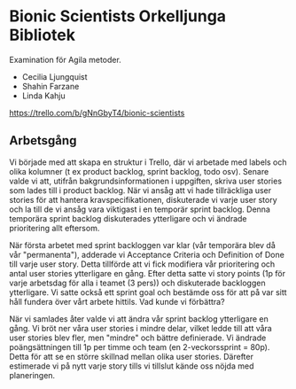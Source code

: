 # Bionic Scientists Orkelljunga Bibliotek

Examination för Agila metoder.
* Cecilia Ljungquist
* Shahin Farzane
* Linda Kahju

https://trello.com/b/gNnGbyT4/bionic-scientists

## Arbetsgång

Vi började med att skapa en struktur i Trello, där vi arbetade med labels och olika kolumner (t ex product backlog, sprint backlog, todo osv). Senare valde vi att, utifrån bakgrundsinformationen i uppgiften, skriva user stories som lades till i product backlog. När vi ansåg att vi hade tillräckliga user stories för att hantera kravspecifikationen, diskuterade vi varje user story och la till de vi ansåg vara viktigast i en temporär sprint backlog.
Denna temporära sprint backlog diskuterades ytterligare och vi ändrade prioritering allt eftersom. 

När första arbetet med sprint backloggen var klar (vår temporära blev då vår "permanenta"), adderade vi Acceptance Criteria och Definition of Done till varje user story. Detta tillförde att vi fick modifiera vår prioritering och antal user stories ytterligare en gång.
Efter detta satte vi story points (1p för varje arbetsdag för alla i teamet (3 pers)) och diskuterade backloggen ytterligare. Vi satte också ett sprint goal och bestämde oss för att på var sitt håll fundera över vårt arbete hittils. Vad kunde vi förbättra?

När vi samlades åter valde vi att ändra vår sprint backlog ytterligare en gång. Vi bröt ner våra user stories i mindre delar, vilket ledde till att våra user stories blev fler, men "mindre" och bättre definierade. Vi ändrade poängsättningen till 1p per timme och team (en 2-veckorssprint = 80p). Detta för att se en större skillnad mellan olika user stories. Därefter estimerade vi på nytt varje story tills vi tillslut kände oss nöjda med planeringen. 
